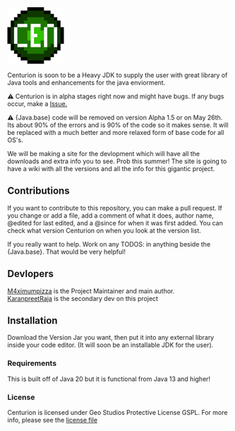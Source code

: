 <img src="assets/Centurion.png" width="128">
<br />

Centurion is soon to be a Heavy JDK to supply the user with great library of Java tools and enhancements 
for the java enviorment. 

:warning: Centurion is in alpha stages right now and might have bugs. If any bugs occur, make a [Issue.](https://github.com/GeoStudios/Centurion/issues)

:warning: {Java.base} code will be removed on version Alpha 1.5 or on May 26th. Its about 90% of the errors and
is 90% of the code so it makes sense. It will be replaced with a much better and more relaxed form of base code 
for all OS's.  

We will be making a site for the devlopment which will have all the downloads and extra info 
you to see. Prob this summer! The site is going to have a wiki with all the versions and all 
the info for this gigantic project.

## Contributions

If you want to contribute to this repository, you can make a pull request. If you change or add a file,
add a comment of what it does, author name, @edited for last edited, and a @since for when it was first
added. You can check what version Centurion on when you look at the version list.

If you really want to help. Work on any TODOS: in anything beside the {Java.base}. That would be very helpful!

## Devlopers

[M4ximumpizza](https://github.com/M4ximumPizza) is the Project Maintainer and main author. </br>
[KaranpreetRaja](https://github.com/KaranpreetRaja) is the secondary dev on this project

## Installation

Download the Version Jar you want, then put it into any external library inside your code editor. (It will
soon be an installable JDK for the user).

### Requirements

This is built off of Java 20 but it is functional from Java 13 and higher!

### License

Centurion is licensed under Geo Studios Protective License GSPL. For more info, please see the [license file](https://github.com/GeoStudios/Centurion/blob/main/License.rtf)
